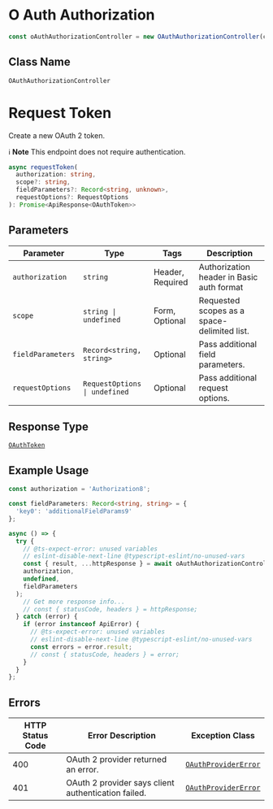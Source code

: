 # O Auth Authorization

```ts
const oAuthAuthorizationController = new OAuthAuthorizationController(client);
```

## Class Name

`OAuthAuthorizationController`


# Request Token

Create a new OAuth 2 token.

:information_source: **Note** This endpoint does not require authentication.

```ts
async requestToken(
  authorization: string,
  scope?: string,
  fieldParameters?: Record<string, unknown>,
  requestOptions?: RequestOptions
): Promise<ApiResponse<OAuthToken>>
```

## Parameters

| Parameter | Type | Tags | Description |
|  --- | --- | --- | --- |
| `authorization` | `string` | Header, Required | Authorization header in Basic auth format |
| `scope` | `string \| undefined` | Form, Optional | Requested scopes as a space-delimited list. |
| `fieldParameters` | `Record<string, string>` | Optional | Pass additional field parameters. |
| `requestOptions` | `RequestOptions \| undefined` | Optional | Pass additional request options. |

## Response Type

[`OAuthToken`](../../doc/models/o-auth-token.md)

## Example Usage

```ts
const authorization = 'Authorization8';

const fieldParameters: Record<string, string> = {
  'key0': 'additionalFieldParams9'
};

async () => {
  try {
    // @ts-expect-error: unused variables
    // eslint-disable-next-line @typescript-eslint/no-unused-vars
    const { result, ...httpResponse } = await oAuthAuthorizationController.requestToken(
    authorization,
    undefined,
    fieldParameters
  );
    // Get more response info...
    // const { statusCode, headers } = httpResponse;
  } catch (error) {
    if (error instanceof ApiError) {
      // @ts-expect-error: unused variables
      // eslint-disable-next-line @typescript-eslint/no-unused-vars
      const errors = error.result;
      // const { statusCode, headers } = error;
    }
  }
};
```

## Errors

| HTTP Status Code | Error Description | Exception Class |
|  --- | --- | --- |
| 400 | OAuth 2 provider returned an error. | [`OAuthProviderError`](../../doc/models/o-auth-provider-error.md) |
| 401 | OAuth 2 provider says client authentication failed. | [`OAuthProviderError`](../../doc/models/o-auth-provider-error.md) |

